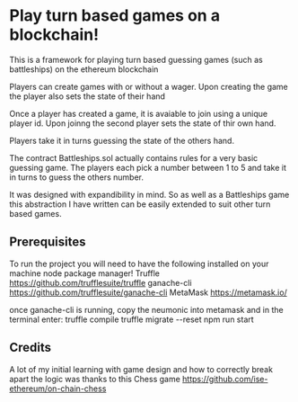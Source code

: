 # Play turn based games on a blockchain!

This is a framework for playing turn based guessing games (such as battleships) on the ethereum blockchain

Players can create games with or without a wager. Upon creating the game the player also sets the state of their hand

Once a player has created a game, it is avaiable to join using a unique player id. Upon joinng the second player sets the state of thir own hand.

Players take it in turns guessing the state of the others hand.

The contract Battleships.sol actually contains rules for a very basic guessing game. The players each pick a number between 1 to 5 and take it in turns to guess the others number.

It was designed with expandibility in mind. So as well as a Battleships game this abstraction I have written can be easily extended to suit other turn based games.

## Prerequisites
To run the project you will need to have the following installed on your machine
  node package manager!
    Truffle   https://github.com/trufflesuite/truffle
    ganache-cli   https://github.com/trufflesuite/ganache-cli
   MetaMask  https://metamask.io/

once ganache-cli is running, copy the neumonic into metamask and in the terminal enter:
 truffle compile
 truffle migrate --reset
 npm run start

## Credits
A lot of my initial learning with game design and how to correctly break apart the logic was thanks to this Chess game
https://github.com/ise-ethereum/on-chain-chess

